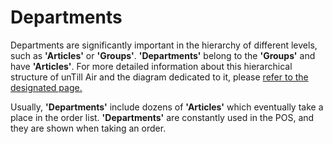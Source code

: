 # Departments

Departments are significantly important in the hierarchy of different levels, such as **'Articles'** or **'Groups'**. **'Departments'** belong to the **'Groups'** and have **'Articles'**. For more detailed information about this hierarchical structure of unTill Air and the diagram dedicated to it, please [refer to the designated page.](../)

Usually, **'Departments'** include dozens of **'Articles'** which eventually take a place in the order list. **'Departments'** are constantly used in the POS, and they are shown when taking an order.
